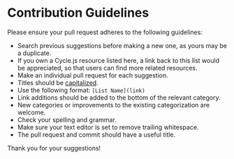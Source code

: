 # Contribution Guidelines

Please ensure your pull request adheres to the following guidelines:

- Search previous suggestions before making a new one, as yours may be a duplicate.
- If you own a Cycle.js resource listed here, a link back to this list
  would be appreciated, so that users can find more related resources.
- Make an individual pull request for each suggestion.
- Titles should be [capitalized](http://grammar.yourdictionary.com/capitalization/rules-for-capitalization-in-titles.html).
- Use the following format: `[List Name](link)`
- Link additions should be added to the bottom of the relevant category.
- New categories or improvements to the existing categorization are welcome.
- Check your spelling and grammar.
- Make sure your text editor is set to remove trailing whitespace.
- The pull request and commit should have a useful title.

Thank you for your suggestions!

